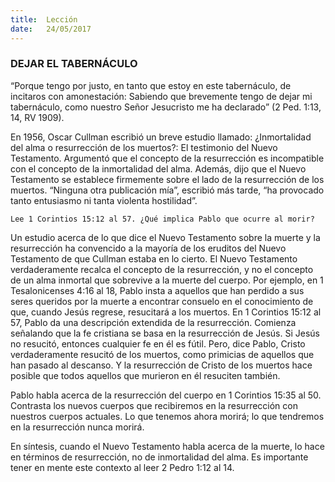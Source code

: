 ```yaml
---
title:  Lección
date:   24/05/2017
---
```


### DEJAR EL TABERNÁCULO

“Porque tengo por justo, en tanto que estoy en este tabernáculo, de incitaros con amonestación: Sabiendo que  brevemente tengo de dejar mi tabernáculo, como nuestro Señor Jesucristo me ha declarado” (2 Ped. 1:13, 14,  RV 1909).

En 1956, Oscar Cullman escribió un breve estudio llamado: ¿Inmortalidad del alma o resurrección de los  muertos?: El testimonio del Nuevo Testamento. Argumentó que el concepto de la resurrección es incompatible  con el concepto de la inmortalidad del alma. Además, dijo que el Nuevo Testamento se establece firmemente sobre el lado de la resurrección de los muertos.
“Ninguna otra publicación mía”, escribió más tarde, “ha provocado tanto entusiasmo ni tanta violenta  hostilidad”.

`Lee 1 Corintios 15:12 al 57. ¿Qué implica Pablo que ocurre al morir?`

Un estudio acerca de lo que dice el Nuevo Testamento sobre la muerte y la resurrección ha convencido a la  mayoría de los eruditos del Nuevo Testamento de que Cullman estaba en lo cierto. El Nuevo Testamento  verdaderamente recalca el concepto de la resurrección, y no el concepto de un alma inmortal que sobrevive a  la muerte del cuerpo. Por ejemplo, en 1 Tesalonicenses 4:16 al 18, Pablo insta a aquellos que han perdido a sus  seres queridos por la muerte a encontrar consuelo en el conocimiento de que, cuando Jesús regrese, resucitará  a los muertos. En 1 Corintios 15:12 al 57, Pablo da una descripción extendida de la resurrección. Comienza  señalando que la fe cristiana se basa en la resurrección de Jesús. Si Jesús no resucitó, entonces cualquier fe en  él es fútil. Pero, dice Pablo, Cristo verdaderamente resucitó de los muertos, como primicias de aquellos que han pasado al descanso. Y la resurrección de Cristo de los muertos hace posible que todos aquellos que murieron  en él resuciten también. 

Pablo habla acerca de la resurrección del cuerpo en 1 Corintios 15:35 al 50. Contrasta los nuevos cuerpos que  recibiremos en la resurrección con nuestros cuerpos actuales. Lo que tenemos ahora morirá; lo que tendremos  en la resurrección nunca morirá. 

En síntesis, cuando el Nuevo Testamento habla acerca de la muerte, lo hace en términos de resurrección, no de  inmortalidad del alma. Es importante tener en mente este contexto al leer 2 Pedro 1:12 al 14. 